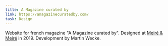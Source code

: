 ```yaml
---
title: A Magazine curated by
link: https://amagazinecuratedby.com/
task: Design
---
```


Website for french magazine "A Magazine curated by". Designed at [Meiré & Meiré](https://meireundmeire.com/) in 2019. Development by Martin Wecke.